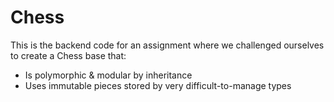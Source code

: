 # Chess
This is the backend code for an assignment where we challenged ourselves to create a Chess base that:
- Is polymorphic & modular by inheritance
- Uses immutable pieces stored by very difficult-to-manage types

